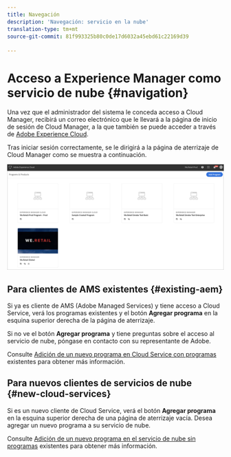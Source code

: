 ```yaml
---
title: Navegación
description: 'Navegación: servicio en la nube'
translation-type: tm+mt
source-git-commit: 81f993325b80c0de17d6032a45ebd61c22169d39

---
```



# Acceso a Experience Manager como servicio de nube {#navigation}

Una vez que el administrador del sistema le conceda acceso a Cloud Manager, recibirá un correo electrónico que le llevará a la página de inicio de sesión de Cloud Manager, a la que también se puede acceder a través de [Adobe Experience Cloud](https://my.cloudmanager.adobe.com/).

Tras iniciar sesión correctamente, se le dirigirá a la página de aterrizaje de Cloud Manager como se muestra a continuación.

![](assets/first_timelogin1.png)

## Para clientes de AMS existentes {#existing-aem}

Si ya es cliente de AMS (Adobe Managed Services) y tiene acceso a Cloud Service, verá los programas existentes y el botón **Agregar programa** en la esquina superior derecha de la página de aterrizaje.

Si no ve el botón **Agregar programa** y tiene preguntas sobre el acceso al servicio de nube, póngase en contacto con su representante de Adobe.

Consulte [Adición de un nuevo programa en Cloud Service con programas](/help/onboarding/getting-access-to-aem-in-cloud/first-time-login.md#existing-program) existentes para obtener más información.

## Para nuevos clientes de servicios de nube {#new-cloud-services}

Si es un nuevo cliente de Cloud Service, verá el botón **Agregar programa** en la esquina superior derecha de una página de aterrizaje vacía. Desea agregar un nuevo programa a su servicio de nube.

Consulte [Adición de un nuevo programa en el servicio de nube sin programas](/help/onboarding/getting-access-to-aem-in-cloud/first-time-login.md#no-program) existentes para obtener más información.

